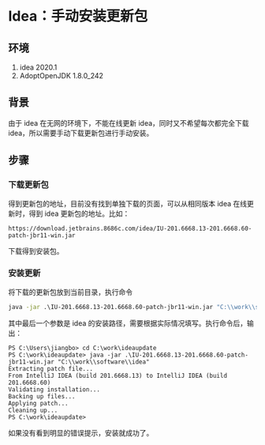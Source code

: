 # Idea：手动安装更新包

## 环境

1. idea 2020.1
2. AdoptOpenJDK 1.8.0_242

## 背景

由于 idea 在无网的环境下，不能在线更新 idea，同时又不希望每次都完全下载 idea，所以需要手动下载更新包进行手动安装。

## 步骤

### 下载更新包

得到更新包的地址，目前没有找到单独下载的页面，可以从相同版本 idea 在线更新时，得到 idea 更新包的地址。比如：

```
https://download.jetbrains.8686c.com/idea/IU-201.6668.13-201.6668.60-patch-jbr11-win.jar
```

下载得到安装包。

### 安装更新

将下载的更新包放到当前目录，执行命令

```cmd
java -jar .\IU-201.6668.13-201.6668.60-patch-jbr11-win.jar "C:\\work\\software\\idea"
```

其中最后一个参数是 idea 的安装路径，需要根据实际情况填写。执行命令后，输出：

```text
PS C:\Users\jiangbo> cd C:\work\ideaupdate
PS C:\work\ideaupdate> java -jar .\IU-201.6668.13-201.6668.60-patch-jbr11-win.jar "C:\\work\\software\\idea"
Extracting patch file...
From IntelliJ IDEA (build 201.6668.13) to IntelliJ IDEA (build 201.6668.60)
Validating installation...
Backing up files...
Applying patch...
Cleaning up...
PS C:\work\ideaupdate>
```

如果没有看到明显的错误提示，安装就成功了。